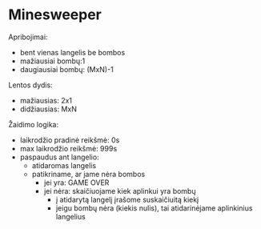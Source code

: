 # Minesweeper


Apribojimai:
- bent vienas langelis be bombos
- mažiausiai bombų:1
- daugiausiai bombų: (MxN)-1

Lentos dydis:
- mažiausias:  2x1
- didžiausias: MxN

Žaidimo logika:
- laikrodžio pradinė reikšmė: 0s
- max laikrodžio reikšmė: 999s
- paspaudus ant langelio:
    - atidaromas langelis
    - patikriname, ar jame nėra bombos
        - jei yra: GAME OVER
        - jei nėra: skaičiuojame kiek aplinkui yra bombų
            - į atidarytą langelį įrašome suskaičiuitą kiekį
            - jeigu bombų nėra (kiekis nulis), tai atidarinėjame aplinkinius langelius


